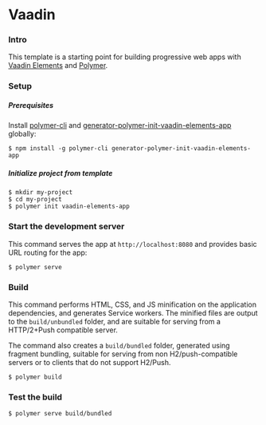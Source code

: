 # Vaadin

### Intro

This template is a starting point for building progressive web apps with
[Vaadin Elements](https://vaadin.com/elements) and [Polymer](https://www.polymer-project.org).

### Setup

##### Prerequisites

Install [polymer-cli](https://github.com/Polymer/polymer-cli)
and [generator-polymer-init-vaadin-elements-app](https://github.com/vaadin/generator-polymer-init-vaadin-elements-app) globally:

    $ npm install -g polymer-cli generator-polymer-init-vaadin-elements-app

##### Initialize project from template

    $ mkdir my-project
    $ cd my-project
    $ polymer init vaadin-elements-app

### Start the development server

This command serves the app at `http://localhost:8080` and provides basic URL
routing for the app:

    $ polymer serve


### Build

This command performs HTML, CSS, and JS minification on the application
dependencies, and generates Service workers.
The minified files are output to the `build/unbundled` folder, and are suitable
for serving from a HTTP/2+Push compatible server.

The command also creates a `build/bundled` folder,
generated using fragment bundling, suitable for serving from non
H2/push-compatible servers or to clients that do not support H2/Push.

    $ polymer build

### Test the build

    $ polymer serve build/bundled
